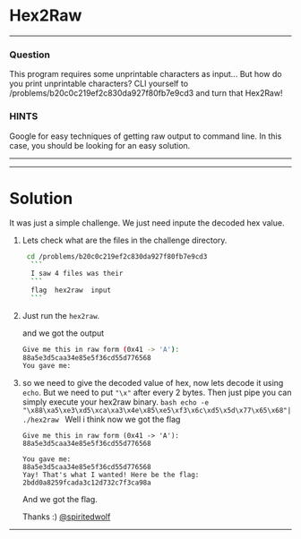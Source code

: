 # Hex2Raw 
---
### Question

This program requires some unprintable characters as input... But how do you print unprintable characters? CLI yourself to /problems/b20c0c219ef2c830da927f80fb7e9cd3 and turn that Hex2Raw!

### HINTS

Google for easy techniques of getting raw output to command line. In this case, you should be looking for an easy solution.

---

---
# Solution

It was just a simple challenge. We just need inpute the decoded hex value. 

1. Lets check what are the files in the challenge directory.
      ```bash
       cd /problems/b20c0c219ef2c830da927f80fb7e9cd3
        ```
        I saw 4 files was their 
        ```
        flag  hex2raw  input
        ```
2. Just run the ```hex2raw```.

    and we got the output
    ```bash
    Give me this in raw form (0x41 -> 'A'):
    88a5e3d5caa34e85e5f36cd55d776568
    You gave me:
    ```

3. so we need to give the decoded value of hex, now lets decode it using ```echo```. But we need to put ```"\x"``` after every 2 bytes. Then just pipe you can simply execute your hex2raw binary.
        ```bash
        echo -e "\x88\xa5\xe3\xd5\xca\xa3\x4e\x85\xe5\xf3\x6c\xd5\x5d\x77\x65\x68"| ./hex2raw
        ```
    Well i think now we got the flag
    
    ```
    Give me this in raw form (0x41 -> 'A'):
    88a5e3d5caa34e85e5f36cd55d776568
    
    You gave me:
    88a5e3d5caa34e85e5f36cd55d776568
    Yay! That's what I wanted! Here be the flag:
    2bdd0a8259fcada3c12d732c7f3ca98a
    ```
   And we got the flag.

   Thanks :) 
   [@spiritedwolf](github.com/spiritedwolf)

---
